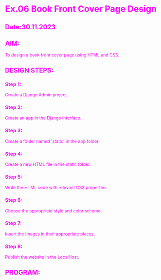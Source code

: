 # Ex.06 Book Front Cover Page Design
## Date:30.11.2023

## AIM:
To design a book front cover page using HTML and CSS.

## DESIGN STEPS:

### Step 1:
Create a Django Admin project.

### Step 2:
Create an app in the Django interface.

### Step 3:
Create a folder named 'static' in the app folder.

### Step 4:
Create a new HTML file in the static folder.

### Step 5:
Write the HTML code with relevant CSS properties.

### Step 6:
Choose the appropriate style and color scheme.

### Step 7:
Insert the images in their appropriate places.

### Step 8:
Publish the website in the LocalHost.

## PROGRAM:

<!DOCTYPE html>
<html>
    <head>
        <title>
            Front cover page
        </title>
        <style>
            .bookpage{
                height:700px;
                width:500px;
                margin-left:35%;
                background-image:url(back.jpg);
                padding:10px;
                background-size: cover;
            }
            .hr1{
                width:200px

            }
            .booktitle{
                margin-top: 30px;
                color:blue;
                padding:5px;
                font-size: xx-large;
            }
            .subtitle{
                color:rgb(186, 226, 43);
                font-size: large;
            }
            .mypic{
                position: relative;
                top:90px;
                left:390px;
                height: 80px;
                width: 90px;
            }
            .hr2{
                padding-top: 130px;
            
            }
            *{
                color:fuchsia;
            }
            .ed{
                position:relative;
                top: 110px;
            }
            .author{
                font-family: 'Trebuchet MS';
                font-size: large;
            }
            .pb{
                position: relative;
                left:420px;
                top:-40px;
                font-size: x-large;
            }
        </style>
        <body>
            <div class="bookpage">
            <div style="color:rgb(43, 217, 226)">INSIGHT </div>
            <div class="hr1"><hr ></div>
            <div class="booktitle"><h1> DATA SCIENCE AND ITS USES</h1></div>
            <div class="subtitle">Complete Guide To Master Data Process,Mining,Data-analytic</div>
            <div class="mypic"><img src="photo.png" height="140px" ></div>
            <div class="ed">SPECIAL EDITION</div>
            <div class="hr2"><hr ></div>
            <div class="author">JANANI</div>
            <div class="pb"> <h2>SEC</h2></div>
        </div>
        </body>
    </head>
</html>

## OUTPUT:
![Alt text](<Janani/bookapp/static/Screenshot (40).png>)

## RESULT:
The program for designing book front cover page using HTML and CSS is completed successfully.
